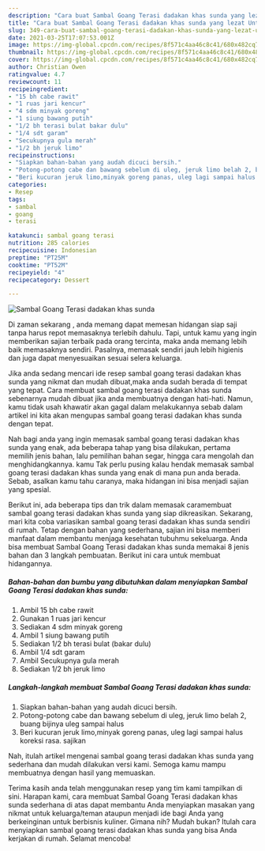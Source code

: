 ```yaml
---
description: "Cara buat Sambal Goang Terasi dadakan khas sunda yang lezat Untuk Jualan"
title: "Cara buat Sambal Goang Terasi dadakan khas sunda yang lezat Untuk Jualan"
slug: 349-cara-buat-sambal-goang-terasi-dadakan-khas-sunda-yang-lezat-untuk-jualan
date: 2021-03-25T17:07:53.001Z
image: https://img-global.cpcdn.com/recipes/8f571c4aa46c8c41/680x482cq70/sambal-goang-terasi-dadakan-khas-sunda-foto-resep-utama.jpg
thumbnail: https://img-global.cpcdn.com/recipes/8f571c4aa46c8c41/680x482cq70/sambal-goang-terasi-dadakan-khas-sunda-foto-resep-utama.jpg
cover: https://img-global.cpcdn.com/recipes/8f571c4aa46c8c41/680x482cq70/sambal-goang-terasi-dadakan-khas-sunda-foto-resep-utama.jpg
author: Christian Owen
ratingvalue: 4.7
reviewcount: 11
recipeingredient:
- "15 bh cabe rawit"
- "1 ruas jari kencur"
- "4 sdm minyak goreng"
- "1 siung bawang putih"
- "1/2 bh terasi bulat bakar dulu"
- "1/4 sdt garam"
- "Secukupnya gula merah"
- "1/2 bh jeruk limo"
recipeinstructions:
- "Siapkan bahan-bahan yang audah dicuci bersih."
- "Potong-potong cabe dan bawang sebelum di uleg, jeruk limo belah 2, buang bijinya uleg sampai halus"
- "Beri kucuran jeruk limo,minyak goreng panas, uleg lagi sampai halus koreksi rasa. sajikan"
categories:
- Resep
tags:
- sambal
- goang
- terasi

katakunci: sambal goang terasi 
nutrition: 285 calories
recipecuisine: Indonesian
preptime: "PT25M"
cooktime: "PT52M"
recipeyield: "4"
recipecategory: Dessert

---
```



![Sambal Goang Terasi dadakan khas sunda](https://img-global.cpcdn.com/recipes/8f571c4aa46c8c41/680x482cq70/sambal-goang-terasi-dadakan-khas-sunda-foto-resep-utama.jpg)

Di zaman  sekarang , anda memang dapat memesan hidangan siap saji tanpa harus repot memasaknya terlebih dahulu. Tapi, untuk kamu yang ingin memberikan sajian terbaik pada orang tercinta, maka anda memang lebih baik memasaknya sendiri. Pasalnya, memasak sendiri jauh lebih higienis dan juga dapat menyesuaikan sesuai selera keluarga.

Jika anda sedang mencari ide resep sambal goang terasi dadakan khas sunda yang nikmat dan mudah dibuat,maka anda sudah berada di tempat yang tepat. Cara membuat sambal goang terasi dadakan khas sunda  sebenarnya mudah dibuat jika anda membuatnya dengan hati-hati. Namun, kamu tidak usah khawatir akan gagal dalam melakukannya 
sebab dalam artikel ini kita akan mengupas sambal goang terasi dadakan khas sunda dengan tepat.  



Nah bagi anda yang ingin memasak sambal goang terasi dadakan khas sunda yang enak, ada beberapa tahap yang bisa dilakukan, pertama memilih jenis bahan, lalu pemilihan bahan segar, hingga cara mengolah dan menghidangkannya. kamu Tak perlu pusing kalau hendak memasak sambal goang terasi dadakan khas sunda yang enak di mana pun anda berada. Sebab, asalkan kamu  tahu caranya, maka hidangan ini bisa menjadi sajian yang spesial.

Berikut ini, ada beberapa tips dan trik dalam memasak caramembuat sambal goang terasi dadakan khas sunda yang siap dikreasikan. Sekarang, mari kita coba variasikan sambal goang terasi dadakan khas sunda sendiri di rumah. Tetap dengan bahan yang sederhana, sajian ini bisa memberi manfaat dalam membantu menjaga kesehatan tubuhmu sekeluarga. Anda bisa membuat Sambal Goang Terasi dadakan khas sunda memakai 8 jenis bahan dan 3 langkah pembuatan. Berikut ini cara untuk membuat hidangannya.

<!--inarticleads1-->

##### Bahan-bahan dan bumbu yang dibutuhkan dalam menyiapkan Sambal Goang Terasi dadakan khas sunda:

1. Ambil 15 bh cabe rawit
1. Gunakan 1 ruas jari kencur
1. Sediakan 4 sdm minyak goreng
1. Ambil 1 siung bawang putih
1. Sediakan 1/2 bh terasi bulat (bakar dulu)
1. Ambil 1/4 sdt garam
1. Ambil Secukupnya gula merah
1. Sediakan 1/2 bh jeruk limo




<!--inarticleads2-->

##### Langkah-langkah membuat Sambal Goang Terasi dadakan khas sunda:

1. Siapkan bahan-bahan yang audah dicuci bersih.
1. Potong-potong cabe dan bawang sebelum di uleg, jeruk limo belah 2, buang bijinya uleg sampai halus
1. Beri kucuran jeruk limo,minyak goreng panas, uleg lagi sampai halus koreksi rasa. sajikan




Nah, itulah artikel mengenai  sambal goang terasi dadakan khas sunda  yang sederhana dan mudah dilakukan versi kami. Semoga kamu mampu membuatnya dengan hasil yang memuaskan. 

Terima kasih anda telah menggunakan resep yang tim kami tampilkan di sini. Harapan kami, cara membuat  Sambal Goang Terasi dadakan khas sunda sederhana di atas dapat membantu Anda menyiapkan masakan yang nikmat untuk keluarga/teman ataupun menjadi ide bagi Anda yang berkeinginan untuk berbisnis kuliner. Gimana nih? Mudah bukan? Itulah cara menyiapkan sambal goang terasi dadakan khas sunda yang bisa Anda kerjakan di rumah. Selamat mencoba!

